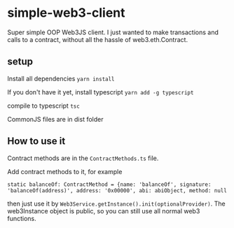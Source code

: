 # simple-web3-client
Super simple OOP Web3JS client. I just wanted to make transactions and calls to a contract, without all the hassle of web3.eth.Contract. 


## setup

Install all dependencies
`yarn install`

If you don't have it yet, install typescript
`yarn add -g typescript`

compile to typescript
`tsc`

CommonJS files are in dist folder

## How to use it
Contract methods are in the `ContractMethods.ts` file.

Add contract methods to it, for example

`static balanceOf: ContractMethod = {name: 'balanceOf', signature: 'balanceOf(address)', address: '0x00000', abi: abiObject, method: null`

then just use it by `Web3Service.getInstance().init(optionalProvider)`.
The web3Instance object is public, so you can still use all normal web3 functions.

